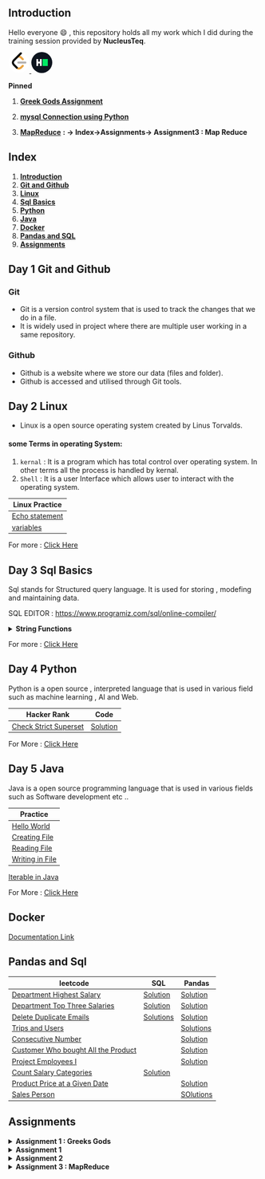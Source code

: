 ## Introduction

Hello everyone :smile: , this repository holds all my work which I did during the training session provided by **NucleusTeq**.



<a href = "https://leetcode.com/komal_patel/"><img src ="images/LeetCode.png" width = "42" alt = "LeetCode" style = "border-radius: 50%"> </a>
<a href = "https://www.hackerrank.com/profile/komal14march2002"><img src ="images/Hackerrank.png" width = "42" alt = "LeetCode" style = "border-radius: 50%"> </a>

**Pinned**   
1. [**Greek Gods Assignment**](src/python/pandas_library/greek_gods_exam.ipynb)

1. [**mysql Connection using Python**](PYTHON.md#mysql-connection-using-python)

1. [**MapReduce**](#assignments) **: -> Index->Assignments-> Assignment3 : Map Reduce**

## Index
1. **[Introduction](#introduction)**
1. **[Git and Github](#day-1-git-and-github)**
1. **[Linux](#day-2-linux)**
1. **[Sql Basics](#day-3-sql-basics)**
1. **[Python](#day-4-python)**
1. **[Java](#day-5-java)**
1. **[Docker](#docker)**
1. **[Pandas and SQL](#pandas-and-sql)**
1. **[Assignments](#assignments)**


## Day 1 Git and Github
### Git
- Git is a version control system that is used to track the changes that we do in a file.
- It is widely used in project where there are multiple user working in a same repository.
### Github
- Github is a website where we store our data (files and folder).
- Github is accessed and utilised through Git tools.

## Day 2 Linux 
- Linux is a open source operating system created by Linus Torvalds. 
#### some Terms in operating System:
1. `kernal` : It is a program which has total control over operating system. In other terms all the process is handled by kernal.
1. `Shell` : It is a user Interface which allows user to interact with the operating system. 

| Linux Practice |
|----------------|
|[Echo statement](src/linux/echo_statement.sh)|
|[variables](src/linux/working_with_variable.sh)|

For more : [Click Here](LINUX.md)


## Day 3 Sql Basics
Sql stands for Structured query language. It is used for storing , modefing and maintaining data.

SQL EDITOR : https://www.programiz.com/sql/online-compiler/  

<details >
<summary><b>String Functions</b></summary>

We will be using table `customer` .

Table : `Customer`
|customer_id|	first_name	|last_name|	age|	country|
|-----------|---------------|----------|-----|----|
|1|	John	|Doe	|31	|USA|
|2|	Robert	|Luna	|22	|USA|
|3|	David	|Robinson|	22	|UK|
|4|	John	|Reinhardt|	25	|UK|
|5|	Betty	|Doe	|28	|UAE|

1. CHARINDEX(character, String) : Finds the index of character in String.

Query : `SELECT first_name , CHARINDEX("o",first_name) AS character_index FROM customers;`  
`Output : `

|first_name|	character_index|
|----------|--------------------|
|John	|2|
|Robert	|2|
|David	|0|
|John	|2|
|Betty	|0|

2. CONCAT(string1 , string2,.....) : It concat two String.

Query : `SELECT first_name || " " || last_name AS Full_Name FROM customers;`  

|Full_Name|
|---------|
|John Doe|
|Robert Luna|
|David Robinson|
|John Reinhardt|
|Betty Doe|

3. LENGTH(String) : Return length of String.

Query : `SELECT LENGTH(first_name) AS length_of_name FROM customers;`   
`Output : `  

|length_of_name|
|---------------|
|4|
|6|
|5|
|4|
|5|

4. REPLACE(String, substr_you_want_to_replace, substr) : This function replaces all occurrences of a substring within a string, with a new substring.  

Query : `SELECT REPLACE(first_name, "tt", "rr") AS replaced_string FROM customers;`  
`Output : `

|replaced_string|
|---------------|
|John|
|Robert|
|David|
|John|
|Berry|

5. REVERSE(string) : Reverse the string.  

Query : `SELECT REVERSE(first_name) AS reversed FROM customers;`  
`Output : `
|reversed|
|--------|
|nhoJ|
|treboR|
|divaD|
|nhoJ|
|ytteB|
6. SUBSTRING(string , start , length) : Retrun substring of the strng.

Query : `SELECT SUBSTRING(first_name, 1,3) AS substring FROM customers;`  
`Output : `

|substring|
|---------|
|Joh|
|Rob|
|Dav|
|Joh|
|Bet|

7. LOWER(string) : convert string to lower case.

Query : `SELECT LOWER(first_name) AS lower FROM customers;`  
`Output : `

|lower|
|------|
|john|
|robert|
|david|
|john|
|betty|

8. UPPER(string) : convert string to upper case.

Query : `SELECT UPPER(first_name) AS lower FROM customers;`  
`Output : `

|upper|
|-----|
|JOHN|
|ROBERT|
|DAVID|
|JOHN|
|BETTY|

</details>  

For more : [Click Here](SQL.md)

## Day 4 Python 

Python is a open source , interpreted language that is used in various field such as machine learning , AI and Web.

|Hacker Rank| Code |
|-----------|------|
|[Check Strict Superset](https://www.hackerrank.com/challenges/py-check-strict-superset/problem?isFullScreen=true)|[Solution](src/python/check_strict_superset.py)|

For More : [Click Here](PYTHON.md)

## Day 5 Java

Java is a open source programming language that is used in various fields such as Software development etc ..

|Practice|
|--------|
|[Hello World](src/javafiles/HelloWorld.java)|
|[Creating File](src/javafiles/filehandling/CreateFile.java)|
|[Reading File](src/javafiles/filehandling/ReadingFile.java)|
|[Writing in File](src/javafiles/filehandling/WritingInFile.java)|
[Iterable in Java](src/javafiles/IteratorForClass.java)

For More : [Click Here](JAVA.md)
## Docker
[Documentation Link ](https://docs.docker.com/get-started/02_our_app/)


## Pandas and Sql

|leetcode|SQL | Pandas|
|--------|----|-------|
|[Department Highest Salary](https://leetcode.com/problems/department-highest-salary/description/?lang=pythondata)|[Solution](src/sql/department_highest_salary.sql)|[Solution](src/python/department_highest_salary.py)|
|[Department Top Three Salaries](https://leetcode.com/problems/department-top-three-salaries/description/?lang=pythondata)|[Solution](src/sql/department_top_three_salary.sql)|[Solution](src/python/department_top_three_highest_salary.py)|
|[Delete Duplicate Emails](https://leetcode.com/problems/delete-duplicate-emails/description/?lang=pythondata)|[Solutions](src/sql/delete_dublicate_emails.sql)  |[Solution](src/python/delete_duplicate_email.py)|
|[Trips and Users](https://leetcode.com/problems/trips-and-users/description/?lang=pythondata)| |[Solutions](src/python/trip_and_users.py)|
|[Consecutive Number](https://leetcode.com/problems/consecutive-numbers/submissions/1214194127/?lang=pythondata)||[Solution](src/python/consicutive_number.py)|
|[Customer Who bought All the Product](https://leetcode.com/problems/customers-who-bought-all-products/submissions/1214236054/?lang=pythondata)||[Solution](src/python/customer_who_bought_all_the_product.py)|
|[Project Employees I](https://leetcode.com/problems/project-employees-i/description/?lang=pythondata)||[Solution](src/python/project_employee_I.py)|
|[Count Salary Categories](https://leetcode.com/problems/count-salary-categories/description/?envType=study-plan-v2&envId=top-sql-50)|[Solution](src/sql/count_salary_categories.sql)||
|[Product Price at a Given Date](https://leetcode.com/problems/product-price-at-a-given-date/description/?envType=study-plan-v2&envId=top-sql-50)||[Solution](src/python/product_price_at_given_data.py)|
|[Sales Person](https://leetcode.com/problems/sales-person/description/?lang=pythondata)||[SOlutions](src/python/sale_person.py)|

## Assignments
<details>
<summary><b>Assignment 1 : Greeks Gods</b></summary>

[**Greeks God Dataset**](src/python/pandas_library/greek_god.csv)    
[**Greeks Goddess Dataset**](src/python/pandas_library/greek_god.csv)

**My Answer** : [Open](src/python/pandas_library/greek_gods_exam.ipynb)
</details>
<details>
<summary><b>Assignment 1</b></summary>
<br>

**Problem Statement** : Your company employs 200 people. They keep records of all the employee information in the *`Employees.csv`* file, which contains the following columns: first name, last name, department, position, and salary. However, they would like to sort the data; first, they would like to group the rows by department lexicographically, and then they would like to sort the rows by salary.
you have been assigned to create a Java application that is capable of carrying out this task.     

**Dataset** : [**open**](src/python/pandas_library/Employees.csv)

</details>

<details>
<summary><b>Assignment 2</b></summary>
<br>

**Problem Statement** : You have a file that stores data about players' scores they achieved in different matches against different teams at different points in time, You have to identify the highest score of each player among all the matches
If the entry is only a string that is the name of the player, and if the entry is pak_55_01_nov that implies the match against Pakistan scored 55 runs on November first.
     

**Dataset** : [**open**](src/python/pandas_library/Scores.csv)

Answer : [**Solution Code**](src/python/pandas_library/assignment_II.ipynb)

</details>
<details>
<summary><b>Assignment 3 : MapReduce</b></summary>

Dataset : [Open](src/python/assignment_dataset.txt)  
Maper File : [Open](src/python/assignment_mapper.py)  
Reduce File : [Open](src/python/assignment_reducer.py)

```bash
komal@komal-VirtualBox:~/NucleusTeq-Training/src/python$ cat assignment_dataset.txt | python3 assignment_mapper.py | sort -k 1,1 | python3 assignment_reducer.py 
```
**OUTPUT**
```
a 3
all 1
All 1
be 2
brown 1
by 1
chuck 2
could 1
cream 1
dog 1
ends 1
for 1
fox 1
How 1
I 1
ice 1
if 1
is 1
jumps 1
lazy 1
much 1
not 1
of 1
or 1
over 1
peck 1
peppers 1
Peter 1
picked 1
pickled 1
Piper 1
question 1
quick 1
scream 3
seashells 1
seashore 1
sells 1
She 1
that 2
the 3
The 1
to 1
To 1
we 1
well 2
wood 2
woodchuck 2
would 1
you 1
```
</details>

